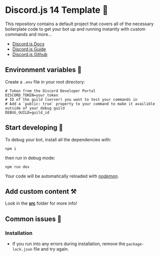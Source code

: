 # Discord.js 14 Template 🚀

This repository contains a default project that covers all of the necessary boilerplate code to get your bot up and running instantly with custom commands and more...

- [Discord.js Docs](https://old.discordjs.dev/#/docs/discord.js/14.11.0/general/welcome)
- [Discord.js Guide](https://discordjs.guide/)
- [Discord.js Github](https://github.com/discordjs)

## Environment variables 🔗
Create a `.env` file in your root directory:
```env
# Token from the Discord Developer Portal
DISCORD_TOKEN=your_token
# ID of the guild (server) you want to test your commands in
# Add a `public: true` property to your command to make it availible outside of your debug guild
DEBUG_GUILD=guild_id
```

## Start developing 🏁
To debug your bot, install all the dependencies with:
```
npm i
```
then run in debug mode:
```
npm run dev
```
Your code will be automatically reloaded with [*nodemon*](https://www.npmjs.com/package/nodemon).

## Add custom content ⚒️
Look in the **[src](https://github.com/kubgus/discord-js-14-template/tree/master/src/README.md)** folder for more info!

## Common issues 🌋
### Installation
- If you run into any errors during installation, remove the `package-lock.json` file and try again.
